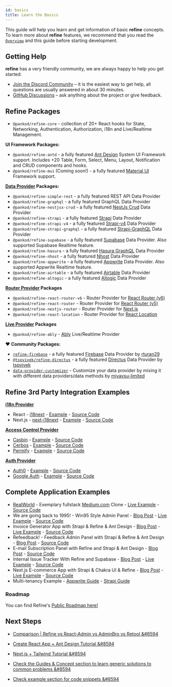 ```yaml
---
id: basics
title: Learn the Basics
---
```


This guide will help you learn and get information of basic **refine** concepts. To learn more about **refine** features, we recommend that you read the [`Overview`](https://refine.dev/docs/getting-started/overview/) and this guide before starting development.

## Getting Help

**refine** has a very friendly community, we are always happy to help you get started:

-   [Join the Discord Community](https://discord.com/invite/UuU3XCc3J5) – it is the easiest way to get help, all questions are usually answered in about 30 minutes.
-   [GitHub Discussions](https://github.com/pankod/refine/discussions) – ask anything about the project or give feedback.

## Refine Packages

-   `@pankod/refine-core` - collection of 20+ React hooks for State, Networking, Authentication, Authorization, i18n and Live/Realtime Management.

**UI Framework Packages:**

-   `@pankod/refine-antd` - a fully featured [Ant Design](https://ant.design/) System UI Framework support. Includes +20 Table, Form, Select, Menu, Layout, Notification and CRUD components and hooks.
-   `@pankod/refine-mui` (Coming soon!) - a fully featured [Material UI](https://mui.com/) Framework support.

**[Data Provider](https://refine.dev/docs/core/providers/data-provider/) Packages:**

-   `@pankod/refine-simple-rest` - a fully featured REST API Data Provider
-   `@pankod/refine-graphql` - a fully featured GraphQL Data Provider
-   `@pankod/refine-nestjsx-crud` - a fully featured [NestJs Crud](https://github.com/nestjsx/crud) Data Provider
-   `@pankod/refine-strapi` - a fully featured [Strapi](https://github.com/strapi/strapi) Data Provider
-   `@pankod/refine-strapi-v4` - a fully featured [Strapi-v4](https://docs.strapi.io/developer-docs/latest/getting-started/introduction.html) Data Provider
-   `@pankod/refine-strapi-graphql` - a fully featured [Strapi-GraphQL](https://github.com/strapi/strapi/tree/master/packages/plugins/graphql) Data Provider
-   `@pankod/refine-supabase` - a fully featured [Supabase](https://github.com/supabase/supabase) Data Provider. Also supported Supabase Realtime feature.
-   `@pankod/refine-hasura` - a fully featured [Hasura GraphQL](https://github.com/hasura/graphql-engine) Data Provider
-   `@pankod/refine-nhost` - a fully featured [Nhost](https://github.com/nhost/nhost) Data Provider
-   `@pankod/refine-appwrite` - a fully featured [Appwrite](https://github.com/appwrite/appwrite) Data Provider. Also supported Appwrite Realtime feature.
-   `@pankod/refine-airtable` - a fully featured [Airtable](https://github.com/Airtable/airtable.js) Data Provider
-   `@pankod/refine-altogic` - a fully featured [Altogic](https://github.com/altogic/altogic-js) Data Provider

**[Router Provider](https://refine.dev/docs/core/providers/router-provider/) Packages**

-   `@pankod/refine-react-router-v6` - Router Provider for [React Router (v6)](https://reactrouter.com)
-   `@pankod/refine-react-router` - Router Provider for [React Router (v5)](https://v5.reactrouter.com/)
-   `@pankod/refine-nextjs-router` - Router Provider for [Next.js](https://nextjs.org/docs/api-reference/next/router#userouter)
-   `@pankod/refine-react-location` - Router Provider for [React Location](https://github.com/tannerlinsley/react-location)

**[Live Provider](https://refine.dev/docs/core/providers/live-provider/) Packages**

-   `@pankod/refine-ably` - [Ably](https://ably.com/) Live/Realtime Provider

**❤️ Community  Packages:**

-   [`refine-firebase`](https://github.com/rturan29/refine-firebase) - a fully featured [Firebase](https://firebase.google.com/) Data Provider by [rturan29](https://github.com/rturan29)
-   [`@tspvivek/refine-directus`](https://github.com/tspvivek/refine-directus) - a fully featured [Directus](https://directus.io/) Data Provider by [tspvivek](https://github.com/tspvivek)
-   [`data-provider-customizer`](https://github.com/miyavsu-limited/data-provider-customizer) - Customize your data provider by mixing it with different data providers/data methods by [miyavsu-limited](https://github.com/miyavsu-limited)
## Refine 3rd Party Integration Examples

**[i18n Provider](https://refine.dev/docs/core/providers/i18n-provider/)**

-   React - [i18next](https://react.i18next.com/) - [Example](https://refine.dev/docs/examples/i18n/i18n-react/) - [Source Code](https://github.com/pankod/refine/blob/master/examples/i18n/react/src/App.tsx#L17)
-   Next.js - [next-i18next](https://github.com/isaachinman/next-i18next) - [Example](https://refine.dev/docs/examples/i18n/i18n-nextjs/) - [Source Code](https://github.com/pankod/refine/blob/master/examples/i18n/nextjs/pages/_app.tsx#L20)

**[Access Control Provider](https://refine.dev/docs/api-references/providers/accessControl-provider/)**

-   [Casbin](https://casbin.org/) - [Example](https://refine.dev/docs/examples/access-control/casbin/) - [Source Code](https://github.com/pankod/refine/blob/master/examples/accessControl/casbin/src/App.tsx#L27)
-   [Cerbos](https://cerbos.dev/) - [Example](https://refine.dev/docs/examples/access-control/cerbos/) - [Source Code](https://github.com/pankod/refine/blob/master/examples/accessControl/cerbos/src/App.tsx#L37)
-   [Permify](https://www.permify.co/) - [Example](https://refine.dev/docs/examples/access-control/permify/) - [Source Code](https://github.com/Permify/permify-refine/blob/master/src/App.tsx#L43)

**[Auth Provider](https://refine.dev/docs/api-references/providers/auth-provider/)**

-   [Auth0](https://auth0.com/) - [Example](https://refine.dev/docs/examples/auth-provider/auth0/) - [Source Code](https://github.com/pankod/refine/blob/master/examples/authProvider/auth0/src/App.tsx#L23)
-   [Google Auth](https://developers.google.com/identity/protocols/oauth2) - [Example](https://refine.dev/docs/examples/auth-provider/google-auth/) - [Source Code](https://github.com/pankod/refine/blob/master/examples/authProvider/googleLogin/src/App.tsx#L23)

## Complete Application Examples

-  [RealWorld](https://github.com/gothinkster/realworld) - Exemplary fullstack [Medium.com](https://medium.com) Clone - [Live Example](http://refine.dev/docs/examples/real-world-refine-example/) - [Source Code](https://github.com/pankod/refine/tree/master/examples/real-world-example/src)
-  We are going back to 1995! - Win95 Style Admin Panel - [Blog Post](https://refine.dev/blog/awesome-react-windows95-ui-with-refine/) - [Live Example](https://win95.refine.dev) - [Source Code](https://github.com/pankod/refine/tree/master/examples/blog/win95)
-  Invoice Generator App with Strapi & Refine & Ant Design - [Blog Post](https://refine.dev/blog/refine-react-admin-invoice-genarator/) - [Live Example](https://codesandbox.io/s/refine-invoice-generator-n59710) - [Source Code](https://github.com/pankod/refine/tree/master/examples/blog/invoiceGenerator/src)
-  Refeedback! - Feedback Admin Panel with Strapi & Refine & Ant Design - [Blog Post](https://refine.dev/blog/create-a-feedback-admin-panel-with-refine-and-strapi/) - [Source Code](https://github.com/pankod/refine/tree/master/examples/blog/refeedback)
-  E-mail Subscription Panel with Refine and Strapi & Ant Design - [Blog Post](https://refine.dev/blog/e-mail-subscription-panel-with-refine/) - [Source Code](https://github.com/pankod/refine/tree/master/examples/blog/mailSubscription)
-  Internal Issue Tracker With Refine and Supabase - [Blog Post](https://refine.dev/blog/customizable-issue-tracker-with-refine-and-supabase/) - [Live Example](https://codesandbox.io/s/refine-supabase-issue-tracker-vbz3w) - [Source Code](https://github.com/pankod/refine/tree/master/examples/blog/issueTracker)
-  Next.js E-commerce App with Strapi & Chakra UI & Refine - [Blog Post](https://refine.dev/blog/handcrafted-nextjs-e-commerce-app-tutorial-strapi-chakra-ui/) - [Live Example](https://codesandbox.io/s/refine-ecommerce-example-9rvzv) - [Source Code](https://github.com/pankod/refine/tree/master/examples/blog/ecommerce)
-  Multi-tenancy Example - [Appwrite Guide](https://refine.dev/docs/guides-and-concepts/multi-tenancy/appwrite/) - [Strapi Guide](https://refine.dev/docs/guides-and-concepts/multi-tenancy/strapi-v4/)
### Roadmap

You can find Refine's [Public Roadmap here!](https://github.com/pankod/refine/projects/1)
## Next Steps

-   [Comparison | Refine vs React-Admin vs AdminBro vs Retool &#8594](/comparison.md)

-   [Create React App + Ant Design Tutorial &#8594](/ui-frameworks/antd/tutorial.md)

-   [Next.js + Tailwind Tutorial &#8594](/core/tutorial.md)

-   [Check the Guides & Concept section to learn generic solutions to common problems &#8594](/guides-and-concepts/upload/multipart-upload.md)

-   [Check example section for code snippets &#8594](/examples/tutorial.md)
